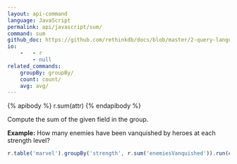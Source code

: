 ```yaml
---
layout: api-command 
language: JavaScript
permalink: api/javascript/sum/
command: sum 
github_doc: https://github.com/rethinkdb/docs/blob/master/2-query-language/api/javascript/aggregators/sum.md
io:
    -   - r
        - null
related_commands:
    groupBy: groupBy/
    count: count/
    avg: avg/
---
```


{% apibody %}
r.sum(attr)
{% endapibody %}

Compute the sum of the given field in the group.

__Example:__ How many enemies have been vanquished by heroes at each strength level?

```js
r.table('marvel').groupBy('strength', r.sum('enemiesVanquished')).run(conn, callback)
```

